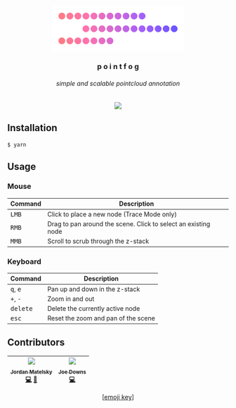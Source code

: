 <p align=center><img align=center src='./logo.png' width=300 /></p>
<h3 align=center>p o i n t f o g</h3>
<h6 align=center>simple and scalable pointcloud annotation</h6>

<p align=center><img align=center src="https://img.shields.io/badge/all_contributors-3-orange.svg?style=flat-square" /></p>

## Installation

```shell
$ yarn
```

## Usage

### Mouse

| Command | Description |
|---------|-------------|
| <kbd>LMB</kbd> | Click to place a new node (Trace Mode only) |
| <kbd>RMB</kbd> | Drag to pan around the scene. Click to select an existing node |
| <kbd>MMB</kbd> | Scroll to scrub through the z-stack |

### Keyboard

| Command | Description |
|---------|-------------|
| <kbd>q</kbd>, <kbd>e</kbd> | Pan up and down in the z-stack |
| <kbd>+</kbd>, <kbd>-</kbd> | Zoom in and out |
| <kbd>delete</kbd> | Delete the currently active node |
| <kbd>esc</kbd> | Reset the zoom and pan of the scene |

## Contributors

<!-- ALL-CONTRIBUTORS-LIST:START - Do not remove or modify this section -->
<!-- prettier-ignore -->
| [<img src="https://avatars2.githubusercontent.com/u/693511?v=4" width="100px;"/><br /><sub><b>Jordan Matelsky</b></sub>](http://jordan.matelsky.com)<br />[💻](https://github.com/aplbrain/colocar/commits?author=j6k4m8 "Code") [💬](#question-j6k4m8 "Answering Questions") | [<img src="https://avatars0.githubusercontent.com/u/7283561?v=4" width="100px;"/><br /><sub><b>Joe Downs</b></sub>](https://github.com/jtpdowns)<br />[💻](https://github.com/aplbrain/colocar/commits?author=jtpdowns "Code") |
| :---: | :---: |
<!-- ALL-CONTRIBUTORS-LIST:END -->

<p align=center>[<a href="https://github.com/kentcdodds/all-contributors#emoji-key">emoji key</a>]</p>
